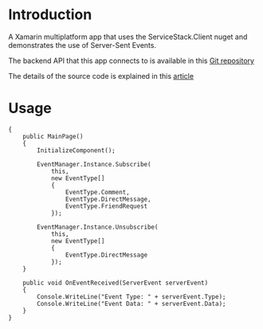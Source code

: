# Introduction
A Xamarin multiplatform app that uses the ServiceStack.Client nuget and demonstrates the use of Server-Sent Events.

The backend API that this app connects to is available in this [Git repository](https://github.com/sahil-khanna/server-sent-event-backend)

The details of the source code is explained in this [article](https://medium.com/@sahil__khanna/server-sent-events-adc149cea606)

# Usage

```public partial class MainPage : ContentPage, IServerEventObserver
{
    public MainPage()
    {
        InitializeComponent();

        EventManager.Instance.Subscribe(
            this,
            new EventType[]
            {
                EventType.Comment,
                EventType.DirectMessage,
                EventType.FriendRequest
            });

        EventManager.Instance.Unsubscribe(
            this,
            new EventType[]
            {
                EventType.DirectMessage
            });
    }

    public void OnEventReceived(ServerEvent serverEvent)
    {
        Console.WriteLine("Event Type: " + serverEvent.Type);
        Console.WriteLine("Event Data: " + serverEvent.Data);
    }
}

